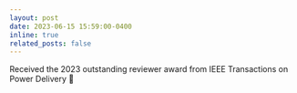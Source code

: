 ```yaml
---
layout: post
date: 2023-06-15 15:59:00-0400
inline: true
related_posts: false
---
```


Received the 2023 outstanding reviewer award from IEEE Transactions on Power Delivery :medal_sports:

